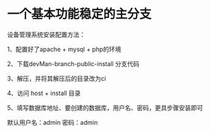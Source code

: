 <h1>一个基本功能稳定的主分支</h1>


设备管理系统安装配置方法：

1、配置好了apache + mysql + php的环境

2、下载devMan-branch-public-install 分支代码

3、解压，并将其解压后的目录改为ci

4、访问 host + install 目录

5、填写数据库地址、要创建的数据库，用户名、密码，更具步骤安装即可

默认用户名：admin
密码：admin
